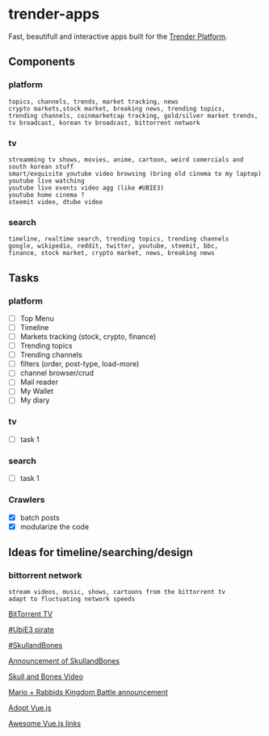 # trender-apps
Fast, beautifull and interactive apps built for the [Trender Platform](https://github.com/0xae/trender).<br/>


## Components 
### platform 
    topics, channels, trends, market tracking, news
    crypto markets,stock market, breaking news, trending topics, 
    trending channels, coinmarketcap tracking, gold/silver market trends, 
    tv broadcast, korean tv broadcast, bittorrent network

### tv 
    streamming tv shows, movies, anime, cartoon, weird comercials and south korean stuff
    smart/exquisite youtube video browsing (bring old cinema to my laptop)
    youtube live watching
    youtube live events video agg (like #UBIE3)
    youtube home cinema ?
    steemit video, dtube video
    
### search 
    timeline, realtime search, trending topics, trending channels
    google, wikipedia, reddit, twitter, youtube, steemit, bbc,
    finance, stock market, crypto market, news, breaking news
    

## Tasks

### platform
- [ ] Top Menu
- [ ] Timeline
- [ ] Markets tracking (stock, crypto, finance)
- [ ] Trending topics
- [ ] Trending channels
- [ ] filters (order, post-type, load-more)
- [ ] channel browser/crud
- [ ] Mail reader
- [ ] My Wallet
- [ ] My diary

### tv
- [ ] task 1

### search
- [ ] task 1

### Crawlers
- [X] batch posts
- [X] modularize the code

## Ideas for timeline/searching/design

### bittorrent network
    stream videos, music, shows, cartoons from the bittorrent tv
    adapt to fluctuating network speeds

[BitTorrent TV](https://btlive.tv/)

[#UbiE3 pirate](https://twitter.com/search?q=%23UbiE3%20pirate&src=typd)

[#SkullandBones](https://twitter.com/hashtag/SkullandBones?src=hash)

[Announcement of SkullandBones](https://www.polygon.com/e3/2017/6/12/15785604/skull-and-bones-ubisofts-new-multiplayer-pirate-game-announced)

[Skull and Bones Video](https://www.youtube.com/watch?v=u-YsFiil8yY)

[Mario + Rabbids Kingdom Battle announcement](https://twitter.com/search?q=%22Rabbids%20Kingdom%20Battle%22&src=tren)

[Adopt Vue.js](https://vuejs.org/v2/guide/)

[Awesome Vue.js links](https://github.com/vuejs/awesome-vue)

